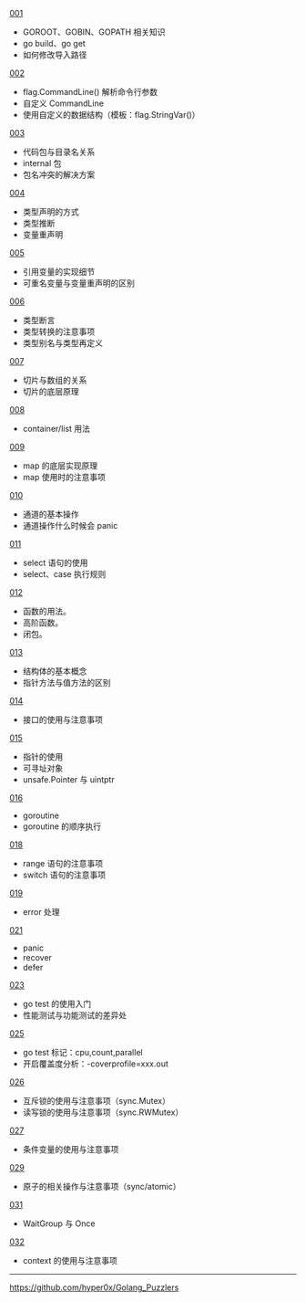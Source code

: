 [001](001/readme.md)
- GOROOT、GOBIN、GOPATH 相关知识
- go build、go get
- 如何修改导入路径

[002](002/readme.md)
- flag.CommandLine() 解析命令行参数
- 自定义 CommandLine
- 使用自定义的数据结构（模板：flag.StringVar()）

[003](003/readme.md)
- 代码包与目录名关系
- internal 包
- 包名冲突的解决方案

[004](004/readme.md)
- 类型声明的方式
- 类型推断
- 变量重声明

[005](005/readme.md)
- 引用变量的实现细节
- 可重名变量与变量重声明的区别

[006](006/readme.md)
- 类型断言
- 类型转换的注意事项
- 类型别名与类型再定义

[007](007/readme.md)
- 切片与数组的关系
- 切片的底层原理

[008](008/readme.md)
- container/list 用法

[009](009/readme.md)
- map 的底层实现原理
- map 使用时的注意事项

[010](010/readme.md)
- 通道的基本操作
- 通道操作什么时候会 panic

[011](011/readme.md)
- select 语句的使用
- select、case 执行规则

[012](012/readme.md)
- 函数的用法。
- 高阶函数。
- 闭包。
 
[013](013/readme.md)
- 结构体的基本概念
- 指针方法与值方法的区别

[014](014/readme.md)
- 接口的使用与注意事项

[015](015/readme.md)
- 指针的使用
- 可寻址对象
- unsafe.Pointer 与 uintptr

[016](016/readme.md)
- goroutine
- goroutine 的顺序执行

[018](018/readme.md)
- range 语句的注意事项
- switch 语句的注意事项

[019](019/readme.md)
- error 处理

[021](021/readme.md)
- panic
- recover
- defer

[023](023/readme.md)
- go test 的使用入门
- 性能测试与功能测试的差异处

[025](025/readme.md)
- go test 标记：cpu,count,parallel
- 开启覆盖度分析：-coverprofile=xxx.out


[026](026/readme.md)
- 互斥锁的使用与注意事项（sync.Mutex）
- 读写锁的使用与注意事项（sync.RWMutex）


[027](027/readme.md)
- 条件变量的使用与注意事项

[029](029/readme.md)
- 原子的相关操作与注意事项（sync/atomic）

[031](031/readme.md)
- WaitGroup 与 Once

[032](032/readme.md)
- context 的使用与注意事项
---
https://github.com/hyper0x/Golang_Puzzlers